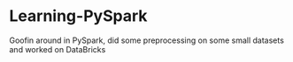 # Learning-PySpark
 Goofin around in PySpark, did some preprocessing on some small datasets and worked on DataBricks
